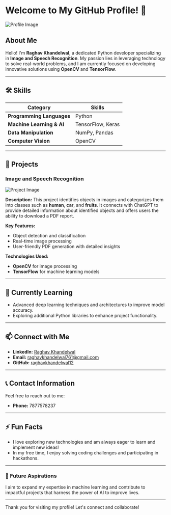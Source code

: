 # Welcome to My GitHub Profile! 👋

![Profile Image](https://raw.githubusercontent.com/raghavkhandelwal12/raghavkhandelwal12/main/WhatsApp%20Image%202024-07-15%20at%2011.40.43_18a74882.jpg)

## About Me

Hello! I'm **Raghav Khandelwal**, a dedicated Python developer specializing in **Image and Speech Recognition**. My passion lies in leveraging technology to solve real-world problems, and I am currently focused on developing innovative solutions using **OpenCV** and **TensorFlow**.

---

## 🛠 Skills

| **Category**            | **Skills**                                   |
|-------------------------|----------------------------------------------|
| **Programming Languages** | Python                                      |
| **Machine Learning & AI** | TensorFlow, Keras                          |
| **Data Manipulation**      | NumPy, Pandas                              |
| **Computer Vision**        | OpenCV                                      |

---

## 🚀 Projects

### Image and Speech Recognition

![Project Image](https://raw.githubusercontent.com/raghavkhandelwal12/raghavkhandelwal12/main/your_project_image.jpg)

**Description:** This project identifies objects in images and categorizes them into classes such as **human**, **car**, and **fruits**. It connects with ChatGPT to provide detailed information about identified objects and offers users the ability to download a PDF report.

**Key Features:**
- Object detection and classification
- Real-time image processing
- User-friendly PDF generation with detailed insights

**Technologies Used:**
- **OpenCV** for image processing
- **TensorFlow** for machine learning models

---

## 🌱 Currently Learning

- Advanced deep learning techniques and architectures to improve model accuracy.
- Exploring additional Python libraries to enhance project functionality.

---

## 📫 Connect with Me

- **LinkedIn:** [Raghav Khandelwal](https://www.linkedin.com/in/raghav-khandelwal-031452229/)
- **Email:** [raghavkhandelwal761@gmail.com](mailto:raghavkhandelwal761@gmail.com)
- **GitHub:** [raghavkhandelwal12](https://github.com/raghavkhandelwal12)

---

## 📞 Contact Information

Feel free to reach out to me:

- **Phone:** 7877578237

---

## ⚡ Fun Facts

- I love exploring new technologies and am always eager to learn and implement new ideas!
- In my free time, I enjoy solving coding challenges and participating in hackathons.

---

### 🔭 Future Aspirations

I aim to expand my expertise in machine learning and contribute to impactful projects that harness the power of AI to improve lives.

---

Thank you for visiting my profile! Let's connect and collaborate!


